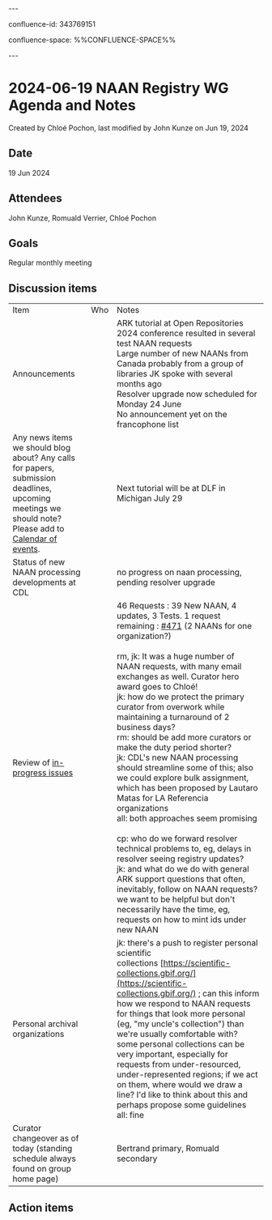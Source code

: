 \---

confluence-id: 343769151

confluence-space: %%CONFLUENCE-SPACE%%

\---

2024-06-19 NAAN Registry WG Agenda and Notes
============================================

Created by Chloé Pochon, last modified by John Kunze on Jun 19, 2024

Date
----

19 Jun 2024

Attendees
---------

John Kunze, Romuald Verrier, Chloé Pochon

Goals
-----

Regular monthly meeting

Discussion items
----------------

|     |     |     |
| --- | --- | --- |
| Item | Who | Notes |
| Announcements |     | ARK tutorial at Open Repositories 2024 conference resulted in several test NAAN requests  <br>Large number of new NAANs from Canada probably from a group of libraries JK spoke with several months ago  <br>Resolver upgrade now scheduled for Monday 24 June  <br>No announcement yet on the francophone list |
| Any news items we should blog about? Any calls for papers, submission deadlines, upcoming meetings we should note? Please add to [Calendar of events](Calendar-of-events_208341505.html). |     | Next tutorial will be at DLF in Michigan July 29 |
| Status of new NAAN processing developments at CDL |     | no progress on naan processing, pending resolver upgrade |
| Review of [in-progress issues](https://github.com/CDLUC3/naan_reg_priv/projects/1) |     | 46 Requests : 39 New NAAN, 4 updates, 3 Tests. 1 request remaining : [#471](https://github.com/CDLUC3/naan_reg_priv/issues/471) (2 NAANs for one organization?)<br><br>rm, jk: It was a huge number of NAAN requests, with many email exchanges as well. Curator hero award goes to Chloé!  <br>jk: how do we protect the primary curator from overwork while maintaining a turnaround of 2 business days?  <br>rm: should be add more curators or make the duty period shorter?  <br>jk: CDL's new NAAN processing should streamline some of this; also we could explore bulk assignment, which has been proposed by Lautaro Matas for LA Referencia organizations  <br>all: both approaches seem promising<br><br>cp: who do we forward resolver technical problems to, eg, delays in resolver seeing registry updates?  <br>jk: and what do we do with general ARK support questions that often, inevitably, follow on NAAN requests? we want to be helpful but don't necessarily have the time, eg, requests on how to mint ids under new NAAN |
| Personal archival organizations |     | jk: there's a push to register personal scientific collections [https://scientific-collections.gbif.org/](https://scientific-collections.gbif.org/) ; can this inform how we respond to NAAN requests for things that look more personal (eg, "my uncle's collection") than we're usually comfortable with? some personal collections can be very important, especially for requests from under-resourced, under-represented regions; if we act on them, where would we draw a line? I'd like to think about this and perhaps propose some guidelines  <br>all: fine |
| Curator changeover as of today (standing schedule always found on group home page) |     | Bertrand primary, Romuald secondary |

Action items
------------